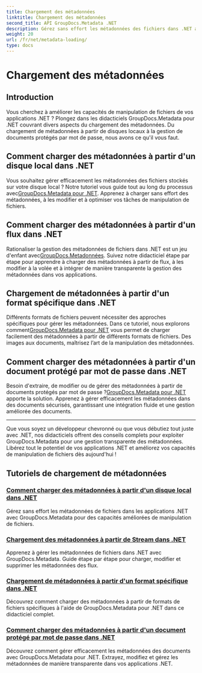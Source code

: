 ```yaml
---
title: Chargement des métadonnées
linktitle: Chargement des métadonnées
second_title: API GroupDocs.Metadata .NET
description: Gérez sans effort les métadonnées des fichiers dans .NET avec GroupDocs.Metadata. Apprenez les techniques de chargement, d'édition et bien plus encore pour des capacités améliorées de manipulation de fichiers.
weight: 20
url: /fr/net/metadata-loading/
type: docs
---
```

# Chargement des métadonnées

## Introduction

Vous cherchez à améliorer les capacités de manipulation de fichiers de vos applications .NET ? Plongez dans les didacticiels GroupDocs.Metadata pour .NET couvrant divers aspects du chargement des métadonnées. Du chargement de métadonnées à partir de disques locaux à la gestion de documents protégés par mot de passe, nous avons ce qu'il vous faut.

## Comment charger des métadonnées à partir d'un disque local dans .NET

 Vous souhaitez gérer efficacement les métadonnées des fichiers stockés sur votre disque local ? Notre tutoriel vous guide tout au long du processus avec[GroupDocs.Metadata pour .NET](./load-metadata-local-disk/). Apprenez à charger sans effort des métadonnées, à les modifier et à optimiser vos tâches de manipulation de fichiers.

## Comment charger des métadonnées à partir d'un flux dans .NET

 Rationaliser la gestion des métadonnées de fichiers dans .NET est un jeu d'enfant avec[GroupDocs.Metadonnées](./load-metadata-stream/). Suivez notre didacticiel étape par étape pour apprendre à charger des métadonnées à partir de flux, à les modifier à la volée et à intégrer de manière transparente la gestion des métadonnées dans vos applications.

## Chargement de métadonnées à partir d'un format spécifique dans .NET

 Différents formats de fichiers peuvent nécessiter des approches spécifiques pour gérer les métadonnées. Dans ce tutoriel, nous explorons comment[GroupDocs.Metadata pour .NET](./load-metadata-specific-format/) vous permet de charger facilement des métadonnées à partir de différents formats de fichiers. Des images aux documents, maîtrisez l’art de la manipulation des métadonnées.

## Comment charger des métadonnées à partir d'un document protégé par mot de passe dans .NET

Besoin d'extraire, de modifier ou de gérer des métadonnées à partir de documents protégés par mot de passe ?[GroupDocs.Metadata pour .NET](./load-metadata-password-protected/) apporte la solution. Apprenez à gérer efficacement les métadonnées dans des documents sécurisés, garantissant une intégration fluide et une gestion améliorée des documents.

----
Que vous soyez un développeur chevronné ou que vous débutiez tout juste avec .NET, nos didacticiels offrent des conseils complets pour exploiter GroupDocs.Metadata pour une gestion transparente des métadonnées. Libérez tout le potentiel de vos applications .NET et améliorez vos capacités de manipulation de fichiers dès aujourd'hui !

## Tutoriels de chargement de métadonnées
### [Comment charger des métadonnées à partir d'un disque local dans .NET](./load-metadata-local-disk/)
Gérez sans effort les métadonnées de fichiers dans les applications .NET avec GroupDocs.Metadata pour des capacités améliorées de manipulation de fichiers.
### [Chargement des métadonnées à partir de Stream dans .NET](./load-metadata-stream/)
Apprenez à gérer les métadonnées de fichiers dans .NET avec GroupDocs.Metadata. Guide étape par étape pour charger, modifier et supprimer les métadonnées des flux.
### [Chargement de métadonnées à partir d'un format spécifique dans .NET](./load-metadata-specific-format/)
Découvrez comment charger des métadonnées à partir de formats de fichiers spécifiques à l'aide de GroupDocs.Metadata pour .NET dans ce didacticiel complet.
### [Comment charger des métadonnées à partir d'un document protégé par mot de passe dans .NET](./load-metadata-password-protected/)
Découvrez comment gérer efficacement les métadonnées des documents avec GroupDocs.Metadata pour .NET. Extrayez, modifiez et gérez les métadonnées de manière transparente dans vos applications .NET.